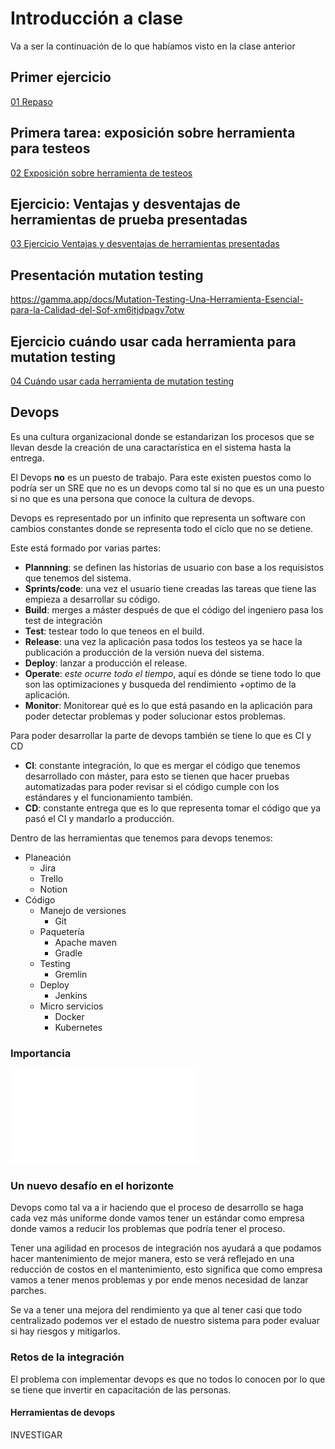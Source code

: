 # Introducción a clase
Va a ser la continuación de lo que habíamos visto en la clase anterior
## Primer ejercicio
[01 Repaso](Actividades/01%20Repaso.md)
## Primera tarea: exposición sobre herramienta para testeos
[02 Exposición sobre herramienta de testeos](Actividades/02%20Exposición%20sobre%20herramienta%20de%20testeos.md)
## Ejercicio: Ventajas y desventajas de herramientas de prueba presentadas
[03 Ejercicio Ventajas y desventajas de herramientas presentadas](Actividades/03%20Ejercicio%20Ventajas%20y%20desventajas%20de%20herramientas%20presentadas.md)
## Presentación mutation testing
https://gamma.app/docs/Mutation-Testing-Una-Herramienta-Esencial-para-la-Calidad-del-Sof-xm6itjdpagv7otw
## Ejercicio cuándo usar cada herramienta para mutation testing
[04 Cuándo usar cada herramienta de mutation testing](Actividades/04%20Cuándo%20usar%20cada%20herramienta%20de%20mutation%20testing.md)

## Devops
Es una cultura organizacional donde se estandarizan los procesos que se llevan desde la creación de una caractarística en el sistema hasta la entrega. 

El Devops **no** es un puesto de trabajo. Para este existen puestos como lo podría ser un SRE que no es un devops como tal si no que es un una puesto si no que es una persona que conoce la cultura de devops.

Devops es representado por un infinito que representa un software con cambios constantes donde se representa todo el ciclo que no se detiene.

Este está formado por varias partes:
- **Plannning**: se definen las historias de usuario con base a los requisistos que tenemos del sistema.
- **Sprints/code**: una vez el usuario tiene  creadas las tareas que tiene las empieza a desarrollar su código.
- **Build**: merges a máster después de que el código del ingeniero pasa los test de integración
- **Test**: testear todo lo que teneos en el build.
- **Release**: una vez la aplicación pasa todos los testeos ya se hace la publicación a producción de la versión nueva del sistema.
- **Deploy**: lanzar a producción el release.
- **Operate**: *este ocurre todo el tiempo*, aquí es dónde se tiene todo lo que son las optimizaciones y busqueda del rendimiento +optimo de la aplicación.
- **Monitor**: Monitorear qué es lo que está pasando en la aplicación para poder detectar problemas y poder solucionar estos problemas.

Para poder desarrollar la parte de devops también se tiene lo que es CI y CD
- **CI**: constante integración, lo que es mergar el código que tenemos desarrollado con máster, para esto se tienen que hacer pruebas automatizadas para poder revisar si el código cumple con los estándares y el funcionamiento también.
- **CD**: constante entrega que es lo que representa tomar el código que ya pasó el CI y mandarlo a producción.

Dentro de las herramientas que tenemos para devops tenemos:
- Planeación
	- Jira
	- Trello
	- Notion
- Código
	- Manejo de versiones
		- Git
	- Paquetería
		- Apache maven
		- Gradle
	- Testing
		- Gremlin
	- Deploy
		- Jenkins
	- Micro servicios
		- Docker
		- Kubernetes

### Importancia
![](../../00%20Attachments/Importancia%20de%20Devops.pdf)

### Un nuevo desafío en el horizonte
Devops como tal va a ir haciendo que el proceso de desarrollo se haga cada vez más uniforme donde vamos tener un estándar como empresa donde vamos a reducir los problemas que podría tener el proceso.

Tener una agilidad en procesos de integración nos ayudará a que podamos hacer mantenimiento de mejor manera, esto se verá reflejado en una reducción de costos en el mantenimiento, esto significa que como empresa vamos a tener menos problemas y por ende menos necesidad de lanzar parches.

Se va a tener una mejora del rendimiento ya que al tener casi que todo centralizado podemos ver el estado de nuestro sistema para poder evaluar si hay riesgos y mitigarlos.

### Retos de la integración
El problema con implementar devops es que no todos lo conocen por lo que se tiene que invertir en capacitación de las personas.

#### Herramientas de devops
INVESTIGAR